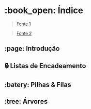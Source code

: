 # :book_open: Índice

> [Fonte 1](PUD.doc "Ementa da disciplina")

> [Fonte 2](https://www.tutorialspoint.com/data_structures_algorithms "site tutorialspoint")

## :page: Introdução

## :lock: Listas de Encadeamento

## :batery: Pilhas & Filas

## :tree: Árvores
